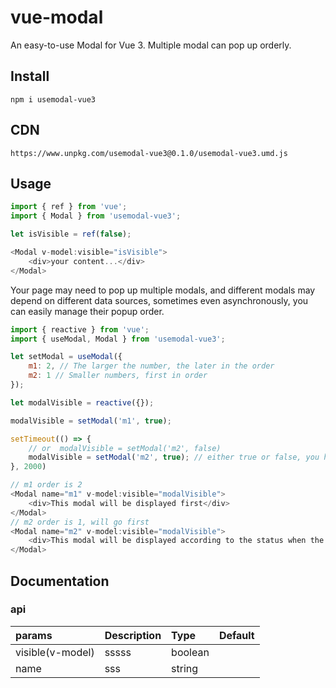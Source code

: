 # vue-modal
An easy-to-use Modal for Vue 3. Multiple modal can pop up orderly.

## Install
`npm i usemodal-vue3`

## CDN
`https://www.unpkg.com/usemodal-vue3@0.1.0/usemodal-vue3.umd.js`

## Usage

```javascript
import { ref } from 'vue';
import { Modal } from 'usemodal-vue3';

let isVisible = ref(false);

<Modal v-model:visible="isVisible">
    <div>your content...</div>
</Modal>
```

Your page may need to pop up multiple modals, and different modals may depend on different data sources, sometimes even asynchronously, you can easily manage their popup order.

```javascript
import { reactive } from 'vue';
import { useModal, Modal } from 'usemodal-vue3';

let setModal = useModal({
    m1: 2, // The larger the number, the later in the order
    m2: 1 // Smaller numbers, first in order
});

let modalVisible = reactive({});

modalVisible = setModal('m1', true);

setTimeout(() => {
    // or  modalVisible = setModal('m2', false)
    modalVisible = setModal('m2', true); // either true or false, you have to define a state.
}, 2000)

// m1 order is 2
<Modal name="m1" v-model:visible="modalVisible">
    <div>This modal will be displayed first</div>
</Modal>
// m2 order is 1, will go first
<Modal name="m2" v-model:visible="modalVisible">
    <div>This modal will be displayed according to the status when the previous one is closed or the display status is fasle</div>
</Modal>
```

## Documentation

### api

| params | Description | Type | Default |
| :---- | :---- | :---- | :---- |
| visible(v-model) | sssss | boolean |  |
| name | sss | string |  |